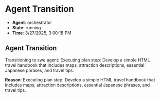 # Agent Transition

- **Agent**: orchestrator
- **State**: running
- **Time**: 3/27/2025, 3:00:18 PM

## Agent Transition

Transitioning to swe agent: Executing plan step: Develop a simple HTML travel handbook that includes maps, attraction descriptions, essential Japanese phrases, and travel tips.

**Reason**: Executing plan step: Develop a simple HTML travel handbook that includes maps, attraction descriptions, essential Japanese phrases, and travel tips.

